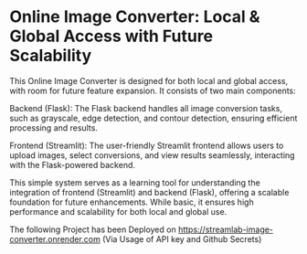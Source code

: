 # Online Image Converter: Local & Global Access with Future Scalability
This Online Image Converter is designed for both local and global access, with room for future feature expansion. It consists of two main components:

Backend (Flask): The Flask backend handles all image conversion tasks, such as grayscale, edge detection, and contour detection, ensuring efficient processing and results.

Frontend (Streamlit): The user-friendly Streamlit frontend allows users to upload images, select conversions, and view results seamlessly, interacting with the Flask-powered backend.

This simple system serves as a learning tool for understanding the integration of frontend (Streamlit) and backend (Flask), offering a scalable foundation for future enhancements. While basic, it ensures high performance and scalability for both local and global use.

The following Project has been Deployed on https://streamlab-image-converter.onrender.com (Via Usage of API key and Github Secrets)
